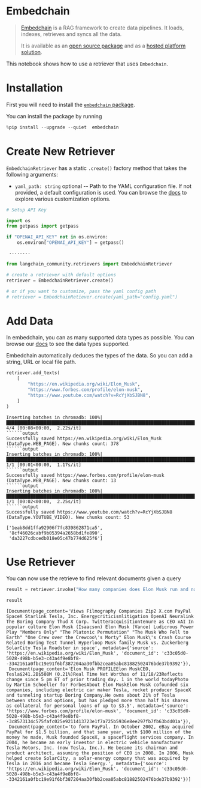 # Embedchain

>[Embedchain](https://github.com/embedchain/embedchain) is a RAG framework to create data pipelines. It loads, indexes, retrieves and syncs all the data.
>
>It is available as an [open source package](https://github.com/embedchain/embedchain) and as a [hosted platform solution](https://app.embedchain.ai/).

This notebook shows how to use a retriever that uses `Embedchain`.

# Installation

First you will need to install the [`embedchain` package](https://pypi.org/project/embedchain/). 

You can install the package by running 


```python
%pip install --upgrade --quiet  embedchain
```

# Create New Retriever

`EmbedchainRetriever` has a static `.create()` factory method that takes the following arguments:

* `yaml_path: string` optional -- Path to the YAML configuration file. If not provided, a default configuration is used. You can browse the [docs](https://docs.embedchain.ai/) to explore various customization options.


```python
# Setup API Key

import os
from getpass import getpass

if "OPENAI_API_KEY" not in os.environ:
    os.environ["OPENAI_API_KEY"] = getpass()
```
```output
 ········
```

```python
from langchain_community.retrievers import EmbedchainRetriever

# create a retriever with default options
retriever = EmbedchainRetriever.create()

# or if you want to customize, pass the yaml config path
# retriever = EmbedchainRetiever.create(yaml_path="config.yaml")
```

# Add Data

In embedchain, you can as many supported data types as possible. You can browse our [docs](https://docs.embedchain.ai/) to see the data types supported.

Embedchain automatically deduces the types of the data. So you can add a string, URL or local file path.


```python
retriever.add_texts(
    [
        "https://en.wikipedia.org/wiki/Elon_Musk",
        "https://www.forbes.com/profile/elon-musk",
        "https://www.youtube.com/watch?v=RcYjXbSJBN8",
    ]
)
```
```output
Inserting batches in chromadb: 100%|████████████████████████████████████████████████████████████████████████████████████████████████████████████████| 4/4 [00:08<00:00,  2.22s/it]
``````output
Successfully saved https://en.wikipedia.org/wiki/Elon_Musk (DataType.WEB_PAGE). New chunks count: 378
``````output
Inserting batches in chromadb: 100%|████████████████████████████████████████████████████████████████████████████████████████████████████████████████| 1/1 [00:01<00:00,  1.17s/it]
``````output
Successfully saved https://www.forbes.com/profile/elon-musk (DataType.WEB_PAGE). New chunks count: 13
``````output
Inserting batches in chromadb: 100%|████████████████████████████████████████████████████████████████████████████████████████████████████████████████| 1/1 [00:02<00:00,  2.25s/it]
``````output
Successfully saved https://www.youtube.com/watch?v=RcYjXbSJBN8 (DataType.YOUTUBE_VIDEO). New chunks count: 53
```


```output
['1eab8dd1ffa92906f7fc839862871ca5',
 '8cf46026cabf9b05394a2658bd1fe890',
 'da3227cdbcedb018e05c47b774d625f6']
```


# Use Retriever

You can now use the retrieve to find relevant documents given a query


```python
result = retriever.invoke("How many companies does Elon Musk run and name those?")
```


```python
result
```



```output
[Document(page_content='Views Filmography Companies Zip2 X.com PayPal SpaceX Starlink Tesla, Inc. Energycriticismlitigation OpenAI Neuralink The Boring Company Thud X Corp. Twitteracquisitiontenure as CEO xAI In popular culture Elon Musk (Isaacson) Elon Musk (Vance) Ludicrous Power Play "Members Only" "The Platonic Permutation" "The Musk Who Fell to Earth" "One Crew over the Crewcoo\'s Morty" Elon Musk\'s Crash Course Related Boring Test Tunnel Hyperloop Musk family Musk vs. Zuckerberg SolarCity Tesla Roadster in space', metadata={'source': 'https://en.wikipedia.org/wiki/Elon_Musk', 'document_id': 'c33c05d0-5028-498b-b5e3-c43a4f9e8bf8--3342161a0fbc19e91f6bf387204aa30fbb2cea05abc81882502476bde37b9392'}),
 Document(page_content='Elon Musk PROFILEElon MuskCEO, Tesla$241.2B$508M (0.21%)Real Time Net Worthas of 11/18/23Reflects change since 5 pm ET of prior trading day. 1 in the world todayPhoto by Martin Schoeller for ForbesAbout Elon MuskElon Musk cofounded six companies, including electric car maker Tesla, rocket producer SpaceX and tunneling startup Boring Company.He owns about 21% of Tesla between stock and options, but has pledged more than half his shares as collateral for personal loans of up to $3.5', metadata={'source': 'https://www.forbes.com/profile/elon-musk', 'document_id': 'c33c05d0-5028-498b-b5e3-c43a4f9e8bf8--3c8573134c575fafc025e9211413723e1f7a725b5936e8ee297fb7fb63bdd01a'}),
 Document(page_content='to form PayPal. In October 2002, eBay acquired PayPal for $1.5 billion, and that same year, with $100 million of the money he made, Musk founded SpaceX, a spaceflight services company. In 2004, he became an early investor in electric vehicle manufacturer Tesla Motors, Inc. (now Tesla, Inc.). He became its chairman and product architect, assuming the position of CEO in 2008. In 2006, Musk helped create SolarCity, a solar-energy company that was acquired by Tesla in 2016 and became Tesla Energy.', metadata={'source': 'https://en.wikipedia.org/wiki/Elon_Musk', 'document_id': 'c33c05d0-5028-498b-b5e3-c43a4f9e8bf8--3342161a0fbc19e91f6bf387204aa30fbb2cea05abc81882502476bde37b9392'})]
```



```python

```
